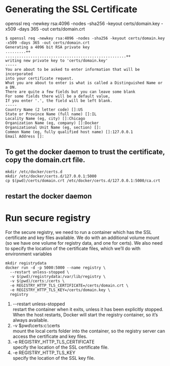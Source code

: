 # Generating the SSL Certificate
openssl req -newkey rsa:4096 -nodes -sha256 -keyout certs/domain.key -x509 -days 365 -out certs/domain.crt

    $ openssl req -newkey rsa:4096 -nodes -sha256 -keyout certs/domain.key -x509 -days 365 -out certs/domain.crt
    Generating a 4096 bit RSA private key
    .........++
    .....................................................++
    writing new private key to 'certs/domain.key'
    -----
    You are about to be asked to enter information that will be incorporated
    into your certificate request.
    What you are about to enter is what is called a Distinguished Name or a DN.
    There are quite a few fields but you can leave some blank
    For some fields there will be a default value,
    If you enter '.', the field will be left blank.
    -----
    Country Name (2 letter code) []:US
    State or Province Name (full name) []:IL
    Locality Name (eg, city) []:Chicago
    Organization Name (eg, company) []:Docker
    Organizational Unit Name (eg, section) []:
    Common Name (eg, fully qualified host name) []:127.0.0.1
    Email Address []:

## To get the docker daemon to trust the certificate, copy the domain.crt file.
    mkdir /etc/docker/certs.d
    mkdir /etc/docker/certs.d/127.0.0.1:5000 
    cp $(pwd)/certs/domain.crt /etc/docker/certs.d/127.0.0.1:5000/ca.crt

## restart the docker daemon

# Run secure registry
For the secure registry, we need to run a container which has the SSL certificate and key files available. We do with an additional volume mount (so we have one volume for registry data, and one for certs). We also need to specify the location of the certificate files, which we’ll do with environment variables

    mkdir registrydata
    docker run -d -p 5000:5000 --name registry \
      --restart unless-stopped \
      -v $(pwd)/registrydata:/var/lib/registry \
      -v $(pwd)/certs:/certs \
      -e REGISTRY_HTTP_TLS_CERTIFICATE=/certs/domain.crt \
      -e REGISTRY_HTTP_TLS_KEY=/certs/domain.key \
      registry
      
  1) --restart unless-stopped <br />
     restart the container when it exits, unless it has been explicitly stopped. When the host restarts, Docker will start the                registry container, so it’s always available.
  2) -v $pwd\certs:c:\certs <br />
     mount the local certs folder into the container, so the registry server can access the certificate and key files.
  3) -e REGISTRY_HTTP_TLS_CERTIFICATE <br />
     specify the location of the SSL certificate file.
  4) -e REGISTRY_HTTP_TLS_KEY <br />
     specify the location of the SSL key file.  
